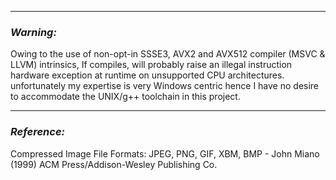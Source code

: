 
--------

### _Warning:_

Owing to the use of non-opt-in SSSE3, AVX2 and AVX512 compiler (MSVC & LLVM) intrinsics, If compiles, will probably raise an illegal instruction hardware exception at runtime on unsupported CPU architectures. unfortunately my expertise is very Windows centric hence I have no desire to accommodate the UNIX/g++ toolchain in this project.

--------
### _Reference:_

Compressed Image File Formats: JPEG, PNG, GIF, XBM, BMP - John Miano (1999) ACM Press/Addison-Wesley Publishing Co.
